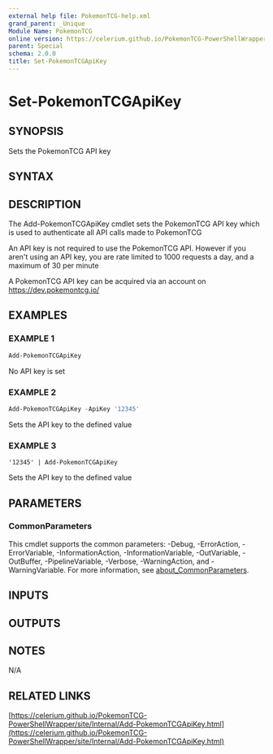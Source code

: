```yaml
---
external help file: PokemonTCG-help.xml
grand_parent: _Unique
Module Name: PokemonTCG
online version: https://celerium.github.io/PokemonTCG-PowerShellWrapper/site/_Unique/Set-PokemonTCGApiKey.html
parent: Special
schema: 2.0.0
title: Set-PokemonTCGApiKey
---
```


# Set-PokemonTCGApiKey

## SYNOPSIS
Sets the PokemonTCG API key

## SYNTAX

## DESCRIPTION
The Add-PokemonTCGApiKey cmdlet sets the PokemonTCG API key which is used to
authenticate all API calls made to PokemonTCG

An API key is not required to use the PokemonTCG API.
However if you aren't using
an API key, you are rate limited to 1000 requests a day, and a maximum of 30 per minute

A PokemonTCG API key can be acquired via an account on https://dev.pokemontcg.io/

## EXAMPLES

### EXAMPLE 1
```powershell
Add-PokemonTCGApiKey
```

No API key is set

### EXAMPLE 2
```powershell
Add-PokemonTCGApiKey -ApiKey '12345'
```

Sets the API key to the defined value

### EXAMPLE 3
```
'12345' | Add-PokemonTCGApiKey
```

Sets the API key to the defined value

## PARAMETERS

### CommonParameters
This cmdlet supports the common parameters: -Debug, -ErrorAction, -ErrorVariable, -InformationAction, -InformationVariable, -OutVariable, -OutBuffer, -PipelineVariable, -Verbose, -WarningAction, and -WarningVariable. For more information, see [about_CommonParameters](http://go.microsoft.com/fwlink/?LinkID=113216).

## INPUTS

## OUTPUTS

## NOTES
N/A

## RELATED LINKS

[https://celerium.github.io/PokemonTCG-PowerShellWrapper/site/Internal/Add-PokemonTCGApiKey.html](https://celerium.github.io/PokemonTCG-PowerShellWrapper/site/Internal/Add-PokemonTCGApiKey.html)

